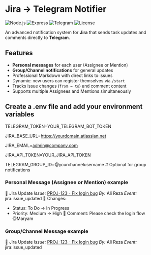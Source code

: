 # Jira → Telegram Notifier

![Node.js](https://img.shields.io/badge/Node.js-18.x-green)
![Express](https://img.shields.io/badge/Express-4.x-blue)
![Telegram](https://img.shields.io/badge/Telegram-Bot-blueviolet)
![License](https://img.shields.io/badge/License-MIT-yellow)

An advanced notification system for **Jira** that sends task updates and comments directly to **Telegram**.

## Features

- **Personal messages** for each user (Assignee or Mention)  
- **Group/Channel notifications** for general updates  
- Professional Markdown with direct links to issues  
- Dynamic: new users can register themselves via `/start`  
- Tracks issue changes (`from → to`) and comment content  
- Supports multiple Assignees and Mentions simultaneously



## Create a .env file and add your environment variables
    
TELEGRAM_TOKEN=YOUR_TELEGRAM_BOT_TOKEN

JIRA_BASE_URL=https://yourdomain.atlassian.net

JIRA_EMAIL=admin@company.com

JIRA_API_TOKEN=YOUR_JIRA_API_TOKEN

TELEGRAM_GROUP_ID=@yourchannelusername   # Optional for group notifications




### Personal Message (Assignee or Mention) example

📌 Jira Update
*Issue:* [PROJ-123 - Fix login bug](https://yourdomain.atlassian.net/browse/PROJ-123)
*By:* Ali Reza
*Event:* jira:issue_updated
📝 Changes: 
- Status: To Do → In Progress
- Priority: Medium → High
💬 Comment:
Please check the login flow @Maryam




### Group/Channel Message example

📌 Jira Update
*Issue:* [PROJ-123 - Fix login bug](https://yourdomain.atlassian.net/browse/PROJ-123)
*By:* Ali Reza
*Event:* jira:issue_updated


